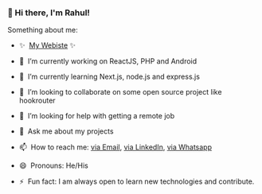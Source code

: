 ### 👋 Hi there, I'm Rahul! 

Something about me:

- ✨ &nbsp;[My Webiste](https://ice-rahul.github.io) ✨ 

- 🔭 &nbsp;I’m currently working on ReactJS, PHP and Android

- 🌱 &nbsp;I’m currently learning Next.js, node.js and express.js

- 👯 &nbsp;I’m looking to collaborate on some open source project like hookrouter

- 🤔 &nbsp;I’m looking for help with getting a remote job

- 💬 &nbsp;Ask me about my projects

- 📫 &nbsp;How to reach me: [via Email](meet4g@gmail.com), [via LinkedIn](https://www.linkedin.com/in/rahul-agrawal-b6868887/), [via Whatsapp](https://api.whatsapp.com/send?phone=919691078419&text=I%20just%20found%20you%20on%20GitHub!)

- 😄 &nbsp;Pronouns: He/His

- ⚡ &nbsp;Fun fact: I am always open to learn new technologies and contribute.

